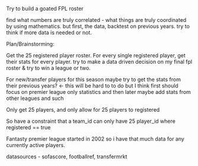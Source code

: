 Try to build a goated FPL roster

find what numbers are truly correlated - what things are truly coordinated by using mathematics. but first, the data, backtest on previous years. try to think if more data is needed or not.

Plan/Brainstorming:

Get the 25 registered player roster. For every single registered player, get their stats for every player. try to make a data driven decision on my final fpl roster & try to win a league or two.

For new/transfer players for this season maybe try to get the stats from their previous years? <- this will be hard to to do but I think first should focus on premier league only statistics and then later maybe add stats from other leagues and such

Only get 25 players, and only allow for 25 players to registered

So have a constraint that a team_id can only have 25 player_id where registered == true

Fantasty premier league started in 2002 so i have that much data for any currently active players.

datasources - sofascore, footballref, transfermrkt
